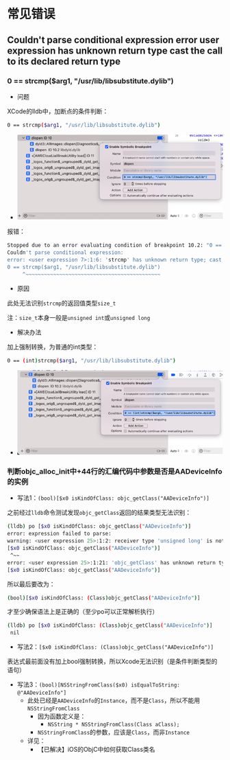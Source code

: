 # 常见错误

## Couldn't parse conditional expression error user expression has unknown return type cast the call to its declared return type

### 0 == strcmp($arg1, "/usr/lib/libsubstitute.dylib")

* 问题

XCode的lldb中，加断点的条件判断：

```bash
0 == strcmp($arg1, "/usr/lib/libsubstitute.dylib")
```
  * ![dlopen_condition_br_cast](../../../assets/img/dlopen_condition_br_cast.png)

报错：

```bash
Stopped due to an error evaluating condition of breakpoint 10.2: "0 == strcmp($arg1, "/usr/lib/libsubstitute.dylib")"
Couldn't parse conditional expression:
error: <user expression 7>:1:6: 'strcmp' has unknown return type; cast the call to its declared return type
0 == strcmp($arg1, "/usr/lib/libsubstitute.dylib")
     ^~~~~~~~~~~~~~~~~~~~~~~~~~~~~~~~~~~~~~~~~~~~~
```

* 原因

此处无法识别`strcmp`的返回值类型`size_t`

注：`size_t`本身一般是`unsigned int`或`unsigned long`

* 解决办法

加上强制转换，为普通的int类型：

```bash
0 == (int)strcmp($arg1, "/usr/lib/libsubstitute.dylib")
```
  * ![added_cast_condition_work](../../../assets/img/added_cast_condition_work.png)

### 判断objc_alloc_init中+44行的汇编代码中参数是否是AADeviceInfo的实例

* 写法1：`(bool)[$x0 isKindOfClass: objc_getClass("AADeviceInfo")]`

之前经过`lldb`命令测试发现`objc_getClass`返回的结果类型无法识别：

```bash
(lldb) po [$x0 isKindOfClass: objc_getClass("AADeviceInfo")]
error: expression failed to parse:
warning: <user expression 25>:1:2: receiver type 'unsigned long' is not 'id' or interface pointer, consider casting it to 'id'
[$x0 isKindOfClass: objc_getClass("AADeviceInfo")]
 ^~~
error: <user expression 25>:1:21: 'objc_getClass' has unknown return type; cast the call to its declared return type
[$x0 isKindOfClass: objc_getClass("AADeviceInfo")]
```

所以最后要改为：

```bash
(bool)[$x0 isKindOfClass: (Class)objc_getClass("AADeviceInfo")]
```

才至少确保语法上是正确的（至少po可以正常解析执行）

```bash
(lldb) po [$x0 isKindOfClass: (Class)objc_getClass("AADeviceInfo")]
 nil
```

* 写法2：`[$x0 isKindOfClass: (Class)objc_getClass("AADeviceInfo")]`

表达式最前面没有加上bool强制转换，所以Xcode无法识别（是条件判断类型的语句）

* 写法3：`(bool)[NSStringFromClass($x0) isEqualToString: @"AADeviceInfo"]`
  * 此处已经是`AADeviceInfo`的`Instance`，而不是`Class`，所以不能用`NSStringFromClass`
    * 因为函数定义是：
      * `NSString * NSStringFromClass(Class aClass);`
    * `NSStringFromClass`的参数，应该是`Class`，而非`Instance`
  * 详见：
    * 【已解决】iOS的ObjC中如何获取Class类名
